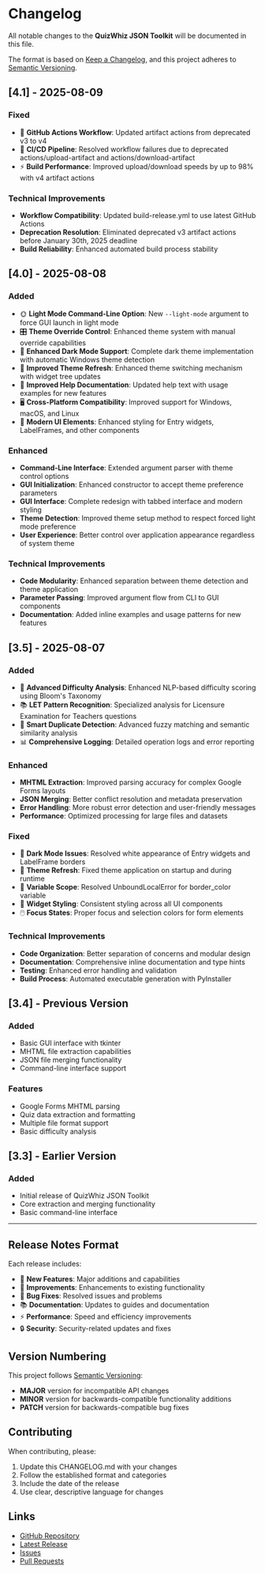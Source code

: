 # Changelog

All notable changes to the **QuizWhiz JSON Toolkit** will be documented in this file.

The format is based on [Keep a Changelog](https://keepachangelog.com/en/1.0.0/),
and this project adheres to [Semantic Versioning](https://semver.org/spec/v2.0.0.html).

## [4.1] - 2025-08-09

### Fixed
- 🔧 **GitHub Actions Workflow**: Updated artifact actions from deprecated v3 to v4
- 🚀 **CI/CD Pipeline**: Resolved workflow failures due to deprecated actions/upload-artifact and actions/download-artifact
- ⚡ **Build Performance**: Improved upload/download speeds by up to 98% with v4 artifact actions

### Technical Improvements
- **Workflow Compatibility**: Updated build-release.yml to use latest GitHub Actions
- **Deprecation Resolution**: Eliminated deprecated v3 artifact actions before January 30th, 2025 deadline
- **Build Reliability**: Enhanced automated build process stability

## [4.0] - 2025-08-08

### Added
- 🌞 **Light Mode Command-Line Option**: New `--light-mode` argument to force GUI launch in light mode
- 🎛️ **Theme Override Control**: Enhanced theme system with manual override capabilities
- 🎨 **Enhanced Dark Mode Support**: Complete dark theme implementation with automatic Windows theme detection
- 🔧 **Improved Theme Refresh**: Enhanced theme switching mechanism with widget tree updates
- 📖 **Improved Help Documentation**: Updated help text with usage examples for new features
- 🖥️ **Cross-Platform Compatibility**: Improved support for Windows, macOS, and Linux
- 🎨 **Modern UI Elements**: Enhanced styling for Entry widgets, LabelFrames, and other components


### Enhanced
- **Command-Line Interface**: Extended argument parser with theme control options
- **GUI Initialization**: Enhanced constructor to accept theme preference parameters
- **GUI Interface**: Complete redesign with tabbed interface and modern styling
- **Theme Detection**: Improved theme setup method to respect forced light mode preference
- **User Experience**: Better control over application appearance regardless of system theme

### Technical Improvements
- **Code Modularity**: Enhanced separation between theme detection and theme application
- **Parameter Passing**: Improved argument flow from CLI to GUI components
- **Documentation**: Added inline examples and usage patterns for new features

## [3.5] - 2025-08-07

### Added
- 🎯 **Advanced Difficulty Analysis**: Enhanced NLP-based difficulty scoring using Bloom's Taxonomy
- 📚 **LET Pattern Recognition**: Specialized analysis for Licensure Examination for Teachers questions
- 🔄 **Smart Duplicate Detection**: Advanced fuzzy matching and semantic similarity analysis
- 📊 **Comprehensive Logging**: Detailed operation logs and error reporting

### Enhanced
- **MHTML Extraction**: Improved parsing accuracy for complex Google Forms layouts
- **JSON Merging**: Better conflict resolution and metadata preservation
- **Error Handling**: More robust error detection and user-friendly messages
- **Performance**: Optimized processing for large files and datasets

### Fixed
- 🐛 **Dark Mode Issues**: Resolved white appearance of Entry widgets and LabelFrame borders
- 🔧 **Theme Refresh**: Fixed theme application on startup and during runtime
- 📝 **Variable Scope**: Resolved UnboundLocalError for border_color variable
- 🎨 **Widget Styling**: Consistent styling across all UI components
- 🖱️ **Focus States**: Proper focus and selection colors for form elements

### Technical Improvements
- **Code Organization**: Better separation of concerns and modular design
- **Documentation**: Comprehensive inline documentation and type hints
- **Testing**: Enhanced error handling and validation
- **Build Process**: Automated executable generation with PyInstaller

## [3.4] - Previous Version

### Added
- Basic GUI interface with tkinter
- MHTML file extraction capabilities
- JSON file merging functionality
- Command-line interface support

### Features
- Google Forms MHTML parsing
- Quiz data extraction and formatting
- Multiple file format support
- Basic difficulty analysis

## [3.3] - Earlier Version

### Added
- Initial release of QuizWhiz JSON Toolkit
- Core extraction and merging functionality
- Basic command-line interface

---

## Release Notes Format

Each release includes:
- 🚀 **New Features**: Major additions and capabilities
- 🔧 **Improvements**: Enhancements to existing functionality
- 🐛 **Bug Fixes**: Resolved issues and problems
- 📚 **Documentation**: Updates to guides and documentation
- ⚡ **Performance**: Speed and efficiency improvements
- 🔒 **Security**: Security-related updates and fixes

## Version Numbering

This project follows [Semantic Versioning](https://semver.org/):
- **MAJOR** version for incompatible API changes
- **MINOR** version for backwards-compatible functionality additions
- **PATCH** version for backwards-compatible bug fixes

## Contributing

When contributing, please:
1. Update this CHANGELOG.md with your changes
2. Follow the established format and categories
3. Include the date of the release
4. Use clear, descriptive language for changes

## Links

- [GitHub Repository](https://github.com/rjmolina13/quizwhiz-json-toolkit)
- [Latest Release](https://github.com/rjmolina13/quizwhiz-json-toolkit/releases/latest)
- [Issues](https://github.com/rjmolina13/quizwhiz-json-toolkit/issues)
- [Pull Requests](https://github.com/rjmolina13/quizwhiz-json-toolkit/pulls)